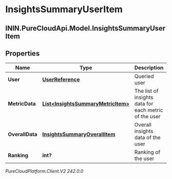 # InsightsSummaryUserItem

## ININ.PureCloudApi.Model.InsightsSummaryUserItem

## Properties

|Name | Type | Description | Notes|
|------------ | ------------- | ------------- | -------------|
| **User** | [**UserReference**](UserReference) | Queried user | [optional] |
| **MetricData** | [**List&lt;InsightsSummaryMetricItem&gt;**](InsightsSummaryMetricItem) | The list of insights data for each metric of the user | [optional] |
| **OverallData** | [**InsightsSummaryOverallItem**](InsightsSummaryOverallItem) | Overall insights data of the user | [optional] |
| **Ranking** | **int?** | Ranking of the user | [optional] |



_PureCloudPlatform.Client.V2 242.0.0_
